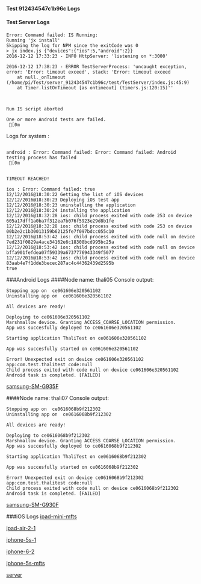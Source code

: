 #### Test 912434547c1b96c Logs

#### Test Server Logs
```
Error: Command failed: IS Running:
Running 'jx install'
Skipping the log for NPM since the exitCode was 0
> jx index.js {"devices":{"ios":5,"android":2}}
2016-12-12 17:33:23 - INFO HttpServer: 'listening on *:3000'

2016-12-12 17:38:23 - ERROR TestServerProcess: 'uncaught exception, error: 'Error: timeout exceed', stack: 'Error: timeout exceed
    at null._onTimeout (/home/pi/Test/server_912434547c1b96c/test/TestServer/index.js:45:9)
    at Timer.listOnTimeout [as ontimeout] (timers.js:120:15)''


 
Run IS script aborted
 
One or more Android tests are failed.
 [0m

```


Logs for system : 
```

android : Error: Command failed: Error: Command failed: Android testing process has failed
 [0m


TIMEOUT REACHED!

ios : Error: Command failed: true
12/12/2016@18:30:22 Getting the list of iOS devices 
12/12/2016@18:30:23 Deploying iOS test app 
12/12/2016@18:30:23 uninstalling the application 
12/12/2016@18:30:24 installing the application 
12/12/2016@18:32:28 ios: child process exited with code 253 on device 605a17dff1a0ba7f312ea7b076f5923e29d8b1fe 
12/12/2016@18:32:28 ios: child process exited with code 253 on device 00b2e2c1b30013159b62125fe7f097bdcc055c10 
12/12/2016@18:53:42 ios: child process exited with code null on device 7ed231f0829a4ace34162e6c18308bcd995bc25a 
12/12/2016@18:53:42 ios: child process exited with code null on device bffa901fefdea07f59339a6737776943349f5077 
12/12/2016@18:53:42 ios: child process exited with code null on device 83aab4e7f1dde3becec287ac4c44362439d2595b 
true

```
###Android Logs
####Node name: thali05
Console output:
```
Stopping app on  ce061606e320561102
Uninstalling app on  ce061606e320561102

All devices are ready!

Deploying to ce061606e320561102
Marshmallow device. Granting ACCESS_COARSE_LOCATION permission.
App was succesfully deployed to ce061606e320561102

Starting application ThaliTest on ce061606e320561102

App was succesfully started on ce061606e320561102

Error! Unexpected exit on device ce061606e320561102 app:com.test.thalitest code:null 
Child process exited with code null on device ce061606e320561102
Android task is completed. [FAILED]
```
[samsung-SM-G935F](https://github.com/ThaliTester/TestResults/blob/912434547c1b96c_added_logs_vasilevskayaem/thali05_samsung-SM-G935F.md)

####Node name: thali07
Console output:
```
Stopping app on  ce0616068b9f212302
Uninstalling app on  ce0616068b9f212302

All devices are ready!

Deploying to ce0616068b9f212302
Marshmallow device. Granting ACCESS_COARSE_LOCATION permission.
App was succesfully deployed to ce0616068b9f212302

Starting application ThaliTest on ce0616068b9f212302

App was succesfully started on ce0616068b9f212302

Error! Unexpected exit on device ce0616068b9f212302 app:com.test.thalitest code:null 
Child process exited with code null on device ce0616068b9f212302
Android task is completed. [FAILED]
```
[samsung-SM-G930F](https://github.com/ThaliTester/TestResults/blob/912434547c1b96c_added_logs_vasilevskayaem/thali07_samsung-SM-G930F.md)


###iOS Logs
[ipad-mini-mfts](https://github.com/ThaliTester/TestResults/blob/912434547c1b96c_added_logs_vasilevskayaem/iOS_ipad-mini-mfts.md)

[ipad-air-2-1](https://github.com/ThaliTester/TestResults/blob/912434547c1b96c_added_logs_vasilevskayaem/iOS_ipad-air-2-1.md)

[iphone-5s-1](https://github.com/ThaliTester/TestResults/blob/912434547c1b96c_added_logs_vasilevskayaem/iOS_iphone-5s-1.md)

[iphone-6-2](https://github.com/ThaliTester/TestResults/blob/912434547c1b96c_added_logs_vasilevskayaem/iOS_iphone-6-2.md)

[iphone-5s-mfts](https://github.com/ThaliTester/TestResults/blob/912434547c1b96c_added_logs_vasilevskayaem/iOS_iphone-5s-mfts.md)

[server](https://github.com/ThaliTester/TestResults/blob/912434547c1b96c_added_logs_vasilevskayaem/iOS_server.md)




